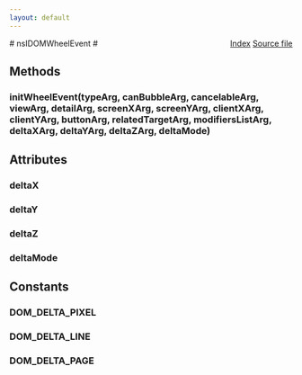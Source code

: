 ```yaml
---
layout: default
---
```

<div class='links' style='float:right'><a href="../index.html">Index</a>
<a href="http://dxr.mozilla.org/mozilla-central/source/dom/interfaces/events/nsIDOMWheelEvent.idl">Source file</a>
</div>
# nsIDOMWheelEvent #

## Methods ##

### initWheelEvent(typeArg, canBubbleArg, cancelableArg, viewArg, detailArg, screenXArg, screenYArg, clientXArg, clientYArg, buttonArg, relatedTargetArg, modifiersListArg, deltaXArg, deltaYArg, deltaZArg, deltaMode) ###

## Attributes ##

### deltaX ###

### deltaY ###

### deltaZ ###

### deltaMode ###

## Constants ##

### DOM_DELTA_PIXEL ###

### DOM_DELTA_LINE ###

### DOM_DELTA_PAGE ###
